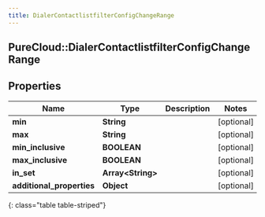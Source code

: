 ```yaml
---
title: DialerContactlistfilterConfigChangeRange
---
```

## PureCloud::DialerContactlistfilterConfigChangeRange

## Properties

|Name | Type | Description | Notes|
|------------ | ------------- | ------------- | -------------|
| **min** | **String** |  | [optional] |
| **max** | **String** |  | [optional] |
| **min_inclusive** | **BOOLEAN** |  | [optional] |
| **max_inclusive** | **BOOLEAN** |  | [optional] |
| **in_set** | **Array&lt;String&gt;** |  | [optional] |
| **additional_properties** | **Object** |  | [optional] |
{: class="table table-striped"}


